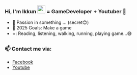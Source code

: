 ### Hi, I'm Ikkun <img src="https://media.giphy.com/media/hvRJCLFzcasrR4ia7z/giphy.gif" width="25px">  = GameDeveloper + Youtuber 🌻  


- 🔭 Passion in something ... (secret😊)
- 💪 2025 Goals: Make a game
- ⭐: Reading, listening, walking, running, playing game...😅

### 📫 Contact me via:
- [Facebook](https://www.facebook.com/quan.nguyenhuu.50364)
- [Youtube](https://www.youtube.com/@ikkun4029)
